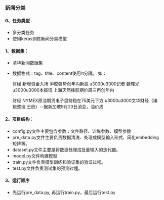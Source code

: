 ### 新闻分类

 #### 0、任务类型
 * 多分类任务
 * 使用keras训练新闻分类模型


 #### 1、数据集：
 * 清华新闻数据集
 * 数据格式：tag、title、content使用\t分隔。
    如：
    
    财经	新增资金入场 沪胶强势创年内新高	u3000u3000记者 魏曙光<br>u3000u3000本报讯 上海天然橡胶期价周三再创年内
    
    财经	NYMEX原油期货电子盘持稳在75美元下方	u3000u3000文华财经（编辑整理 王欣）--据新加坡9月23日消息，油价周


 #### 2、项目结构：
 * config.py文件主要包含参数：文件路径、训练参数、模型参数
 * pre_data.py文件主要负责数据清洗、处理成模型输入形式、简化embedding矩阵等。
 * dataset.py文件主要是将数据处理成批量输入的迭代器。
 * model.py文件构建模型
 * train.py文件负责模型训练和验证集的验证过程。
 * test.py文件负责测试集的预测过程。

 #### 3、运行顺序
  * 先运行pre_data.py, 再运行train.py，最后运行test.py

